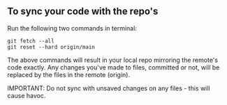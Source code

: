 ## To sync your code with the repo's

Run the following two commands in terminal:
```
git fetch --all
git reset --hard origin/main
```

The above commands will result in your local repo mirroring the remote's code exactly.  Any changes you've made to files, committed or not, will be replaced by the files in the remote (origin).

IMPORTANT:  Do not sync with unsaved changes on any files - this will cause havoc.